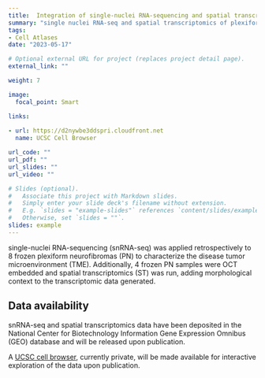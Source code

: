 ```yaml
---
title:  Integration of single-nuclei RNA-sequencing and spatial transcriptomics defines the complex microenvironment of NF1-associated plexiform neurofibromas  
summary: "single nuclei RNA-seq and spatial transcriptomics of plexiform neurofibromas"
tags: 
- Cell Atlases
date: "2023-05-17"

# Optional external URL for project (replaces project detail page).
external_link: ""

weight: 7

image:
  focal_point: Smart

links:
  
- url: https://d2nywbe3ddspri.cloudfront.net
  name: UCSC Cell Browser 

url_code: ""
url_pdf: ""
url_slides: ""
url_video: ""

# Slides (optional).
#   Associate this project with Markdown slides.
#   Simply enter your slide deck's filename without extension.
#   E.g. `slides = "example-slides"` references `content/slides/example-slides.md`.
#   Otherwise, set `slides = ""`.
slides: example
---
```


single-nuclei RNA-sequencing (snRNA-seq) was applied retrospectively to 8 frozen plexiform neurofibromas (PN) to characterize the disease tumor microenvironment (TME). Additionally, 4 frozen PN samples were OCT embedded and spatial transcriptomics (ST) was run, adding morphological context to the transcriptomic data generated.

## Data availability

snRNA-seq and spatial transcriptomics data have been deposited in the National Center for Biotechnology Information Gene Expression Omnibus (GEO) database and will be released upon publication.

A [UCSC cell browser](https://d2nywbe3ddspri.cloudfront.net), currently private, will be made available for interactive exploration of the data upon publication.
  

